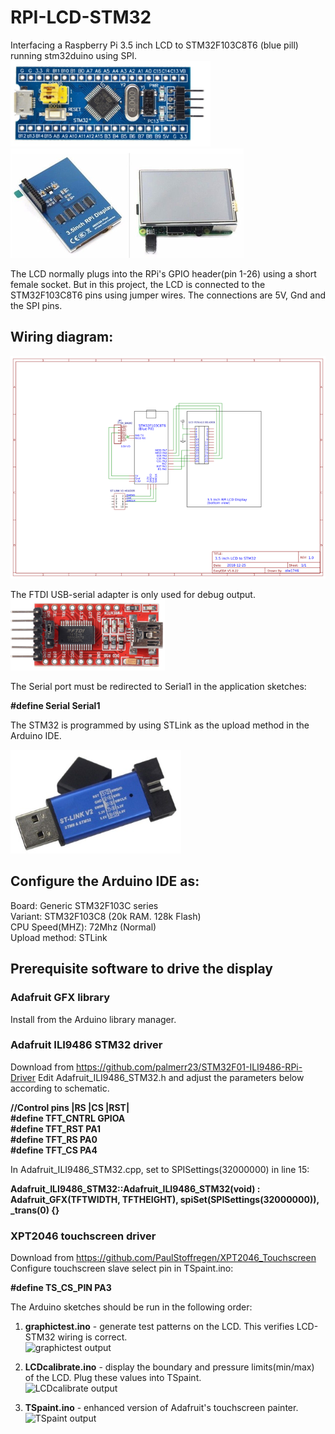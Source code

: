 # RPI-LCD-STM32
Interfacing a Raspberry Pi 3.5 inch LCD to STM32F103C8T6 (blue pill) running stm32duino using SPI.
  ![STM32F103C8T6](/images/bluepill.png)
  ![RPI 3.5 inch LCD](/images/LCD.png)

The LCD normally plugs into the RPi's GPIO header(pin 1-26) using a short female socket. But in this project, the LCD is connected to the STM32F103C8T6 pins using jumper wires. The connections are 5V, Gnd and the SPI pins.

## Wiring diagram:
  ![LCD_STM32 wiring](/images/Schematic.png)
  
The FTDI USB-serial adapter is only used for debug output.  
  ![USB-serial adapter](/images/USBSerialAdapter.png)

The Serial port must be redirected to Serial1 in the application
sketches:

  **#define Serial Serial1**

The STM32 is programmed by using STLink as the upload method in the Arduino IDE.

![ST-LINK V2](/images/stlinkv2.png)

## Configure the Arduino IDE as:

Board: Generic STM32F103C series  
Variant: STM32F103C8 (20k RAM. 128k Flash)  
CPU Speed(MHZ): 72Mhz (Normal)  
Upload method: STLink

## Prerequisite software to drive the display

### Adafruit GFX library
  Install from the Arduino library manager.
### Adafruit ILI9486 STM32 driver
  Download from https://github.com/palmerr23/STM32F01-ILI9486-RPi-Driver
  Edit Adafruit_ILI9486_STM32.h and adjust the parameters below according to schematic.

**//Control pins |RS |CS |RST|**  
**#define TFT_CNTRL      GPIOA  
#define TFT_RST        PA1  
#define TFT_RS         PA0  
#define TFT_CS         PA4**

In Adafruit_ILI9486_STM32.cpp, set to SPISettings(32000000) in line 15:

  **Adafruit_ILI9486_STM32::Adafruit_ILI9486_STM32(void) : Adafruit_GFX(TFTWIDTH, TFTHEIGHT), spiSet(SPISettings(32000000)), _trans(0) {}**

### XPT2046 touchscreen driver
  Download from https://github.com/PaulStoffregen/XPT2046_Touchscreen  
  Configure touchscreen slave select pin in TSpaint.ino:

  **#define TS_CS_PIN  PA3**

The Arduino sketches should be run in the following order:

1. **graphictest.ino** - generate test patterns on the LCD. This verifies LCD-STM32 wiring is correct.  
![graphictest output](/images/graphictest.jpg)

2. **LCDcalibrate.ino** - display the boundary and pressure limits(min/max) of the LCD. Plug these values into TSpaint.  
![LCDcalibrate output](/images/graphictest.jpg)

3. **TSpaint.ino** - enhanced version of Adafruit's touchscreen painter.  
![TSpaint output](/images/graphictest.jpg)


